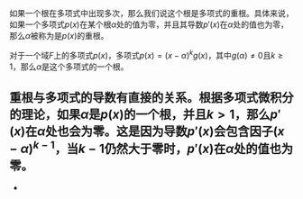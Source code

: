 如果一个根在多项式中出现多次，那么我们说这个根是多项式的重根。具体来说，如果一个多项式$p(x)$在某个根$\alpha$处的值为零，并且其导数$p'(x)$在$\alpha$处的值也为零，那么$\alpha$被称为是$p(x)$的重根。

对于一个域$F$上的多项式$p(x)$，多项式$p(x) = (x - \alpha)^k g(x)$，其中$g(\alpha) \neq 0$且$k \geq 1$，那么$\alpha$是这个多项式的一个根。

重根与多项式的导数有直接的关系。根据多项式微积分的理论，如果$\alpha$是$p(x)$的一个根，并且$k > 1$，那么$p'(x)$在$\alpha$处也会为零。这是因为导数$p'(x)$会包含因子$(x - \alpha)^{k-1}$，当$k-1$仍然大于零时，$p'(x)$在$\alpha$处的值也为零。
-
-
